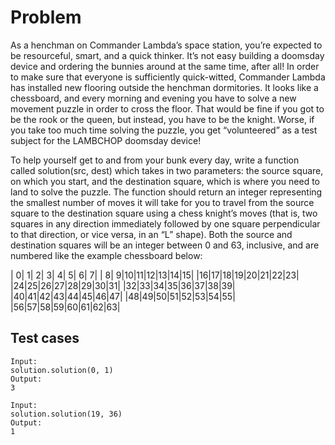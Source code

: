# Problem

As a henchman on Commander Lambda’s space station, you’re expected to be resourceful, smart, and a quick thinker. It’s not easy building a doomsday device and ordering the bunnies around at the same time, after all! In order to make sure that everyone is sufficiently quick-witted, Commander Lambda has installed new flooring outside the henchman dormitories. It looks like a chessboard, and every morning and evening you have to solve a new movement puzzle in order to cross the floor. That would be fine if you got to be the rook or the queen, but instead, you have to be the knight. Worse, if you take too much time solving the puzzle, you get “volunteered” as a test subject for the LAMBCHOP doomsday device!


To help yourself get to and from your bunk every day, write a function called solution(src, dest) which takes in two parameters: the source square, on which you start, and the destination square, which is where you need to land to solve the puzzle. The function should return an integer representing the smallest number of moves it will take for you to travel from the source square to the destination square using a chess knight’s moves (that is, two squares in any direction immediately followed by one square perpendicular to that direction, or vice versa, in an “L” shape). Both the source and destination squares will be an integer between 0 and 63, inclusive, and are numbered like the example chessboard below:

| 0| 1| 2| 3| 4| 5| 6| 7|
| 8| 9|10|11|12|13|14|15|
|16|17|18|19|20|21|22|23|
|24|25|26|27|28|29|30|31|
|32|33|34|35|36|37|38|39|
|40|41|42|43|44|45|46|47|
|48|49|50|51|52|53|54|55|
|56|57|58|59|60|61|62|63|

## Test cases

```shell
Input:
solution.solution(0, 1)
Output:
3

Input:
solution.solution(19, 36)
Output:
1
```

